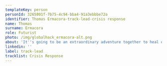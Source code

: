 ```yaml
---
templateKey: person
personId: 3265801f-7b75-4c94-bba4-91a3ebbbe72a
identifier: Thomas Ermacora-track-lead-crisis response
name: Thomas
surname: Ermacora
role: Futurist
photo: /img/globalhack_ermacora-alt.png
about: 'It''s going to be an extraordinary adventure together to heal our planet.  '
linkedin: ''
label: track-lead
tracklist: Crisis Response
---
```

